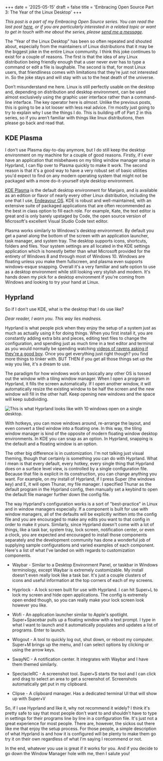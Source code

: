 +++
date = '2025-05-15'
draft = false
title = 'Embracing Open Source Part 3: The Year of the Linux Desktop'
+++

*This post is a part of my Embracing Open Source series. You can read the last post* [*here*](/posts/2025-05-02-EOS2)*, or if you are particularly interested in a related topic or want to get in touch with me about the series, please* [*send me a message*](/pages/contact)*.*

The “Year of the Linux Desktop” has been so often repeated and shouted about, especially from the maintainers of Linux distributions that it may be the biggest joke in the entire Linux community. I think this joke continues to exist for a couple of reasons. The first is that the idea of any Linux distribution being friendly enough that a user never ever has to type a command or edit a file is laughable. The second is that, for most Linux users, that friendliness comes with limitations that they’re just not interested in. So the joke stays and will stay with us to the heat death of the universe.

Don’t misunderstand me here. Linux is still perfectly usable on the desktop and, depending on distribution and desktop environment, can be used almost exclusively using the graphic user interface rather than a command-line interface. The key operator here is *almost*. Unlike the previous posts, this is going to be a lot looser with less real advice. I’m mostly just going to try to explain why I use the things I do. This is building off of Part 2 in this series, so if you aren’t familiar with things like linux distributions, then please go back and read that.

## KDE Plasma

I don't use Plasma day-to-day anymore, but I do still keep the desktop environment on my machine for a couple of good reasons. Firstly, if I ever have an application that misbehaves on my tiling window manager setup in Hyprland, I can flip over to Plasma quickly to make it work. The second reason is that it's a good way to have a very robust set of basic utilities you'd expect to find on any modern operating system that might not be packaged with a more do-it-yourself style desktop environment. 

[KDE Plasma](https://kde.org/plasma-desktop/) is the default desktop environment for Manjaro, and is available as an edition or flavor of nearly every other Linux distribution, including the one that I use, [Endeavour OS](https://endeavouros.com/). KDE is robust and well-maintained, with an extensive suite of packaged applications that are often recommended as the best in class option to fill each role. For example, Kate, the text editor is great and is only barely upstaged by Code, the open source version of Microsoft's excellent Visual Studio Code text editor.

Plasma works similarly to Windows's desktop environment. By default you get a panel along the bottom of the screen with an application launcher, task manager, and system tray. The desktop supports icons, shortcuts, folders and files. Your system settings are all located in the KDE settings application which is honestly better than what Microsoft provided for the entirety of Windows 8 and through most of Windows 10. Windows are floating unless you make them fullscreen, and plasma even supports windows-esque snapping. Overall it's a very familiar and safe option to use as a desktop environment while still looking very stylish and modern. It's hands down my pick for a desktop environment if you're coming from Windows and looking to try your hand at Linux. 

## Hyprland

So if I don't use KDE, what is the desktop that I do use like?

*Dear reader, I warn you. This way lies madness.*

Hyprland is what people pick when they enjoy the setup of a system just as much as actually using it for doing things. When you first install it, you are constantly adding extra bits and pieces, editing text files to change the configuration, and spending just as much time in a text editor and terminal as you would normally be spending watching [videos of ravens asking if they're a good boy](https://www.youtube.com/watch?v=emUCJL4CCfs). Once you get everything just right though? you find more things to tinker with. BUT THEN if you get all those things set up the way you like, it's a dream to use.

The paradigm for how windows work on basically any other OS is tossed out the window with a tiling window manager. When I open a program in Hyprland, it fills the screen automatically. If I open another window, it will automatically resize the existing window to be half the screen and the new window will fill in the other half. Keep opening new windows and the space will keep subdividing.

![This is what Hyprland looks like with 10 windows open on a single desktop.](/hypr-subdivide)

With hotkeys, you can move windows around, re-arrange the layout, and even convert a tiled window into a floating one. In this way, the tiling window manager is kind of the opposite of modern floating window desktop environments. In KDE you can snap as an option. In Hyprland, snapping is the default and a floating window is an option.

The other big difference is in customization. I'm not talking just visual theming, though that certainly is something you can do with Hyprland. What I mean is that every default, every hotkey, every single thing that Hyprland does on a surface level view, is controlled by a single configuration file. Because that file is explicit in its construction, you can change anything you want. For example, on my install of Hyprland, if I press Super (the windows key) and E, it will open Thunar, my file manager. I specified Thunar as the default program in the Hyprland config, then manually set a keybind to open the default file manager further down the config file.

The way Hyprland's configuration works is a sort of "best-practice" in Linux and in window managers especially. If a component is built for use with window managers, all of the defaults will be explicitly written into the config file and you are encouraged to make any edits you want to that config in order to make it yours. Similarly, since Hyprland doesn't come with a lot of things, like a task bar, system tray, lock screen, notification center, or even a clock, you are expected and encouraged to install those components separately and the development community has done a wonderful job of supplying sample configurations and varied examples of each component. Here's a list of what I've landed on with regards to customization components.

* Waybar - Similar to a Desktop Environment Panel, or taskbar in Windows terminology, except Waybar is extremely customizable. My install doesn't even really look like a task bar. It's just a couple clusters of icons and useful information at the top corners of each of my screens.

* Hyprlock - A lock screen built for use with Hyprland. I can hit Super+L to lock my screen and hide open applications. The config is extremely open ended though, so you can really make your lock screen look however you like.

* Wofi - An application launcher similar to Apple's spotlight. Super+Spacebar pulls up a floating window with a text prompt. I type in what I want to launch and it automatically populates and updates a list of programs. Enter to launch.

* Wlogout - A tool to quickly log out, shut down, or reboot my computer. Super+M brings up the menu, and I can select options by clicking or using the arrow keys.

* SwayNC - A notification center. It integrates with Waybar and I have them themed similarly.

* SpectacleRC - A screenshot tool. Super+S starts the tool and I can click and drag to select an area to get a screenshot of. Screenshots automatically get put in my clipboard.

* Clipse - A clipboard manager. Has a dedicated terminal UI that will show up with Super+V

So, if I use Hyprland and like it, why not recommend it widely? I think it's pretty safe to say that most people don't want to and shouldn't have to type in settings for their programs line by line in a configuration file. It's just not a great experience for most people. There are, however, the sickos out there like me that enjoy the setup process. For those people, a simple description of what Hyprland is and how it is configured will be plenty to make them go try it on their own regardless of what I'm saying I recommend or not.

In the end, whatever you use is great if it works for you. And if you decide to go down the Window Manager hole with me, then I salute you!
